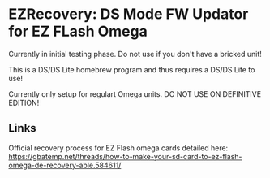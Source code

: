 # EZRecovery: DS Mode FW Updator for EZ FLash Omega

Currently in initial testing phase. Do not use if you don't have a bricked unit!

This is a DS/DS Lite homebrew program and thus requires a DS/DS Lite to use!

Currently only setup for regulart Omega units. DO NOT USE ON DEFINITIVE EDITION!


## Links
Official recovery process for EZ Flash omega cards detailed here:
https://gbatemp.net/threads/how-to-make-your-sd-card-to-ez-flash-omega-de-recovery-able.584611/

